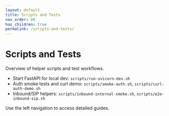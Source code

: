 ```yaml
---
layout: default
title: Scripts and Tests
nav_order: 80
has_children: true
permalink: /scripts-and-tests/
---
```


# Scripts and Tests

Overview of helper scripts and test workflows.

- Start FastAPI for local dev: `scripts/run-uvicorn-dev.sh`
- Auth smoke tests and curl demo: `scripts/smoke-auth.sh`, `scripts/curl-auth-demo.sh`
- Inbound/SIP helpers: `scripts/inbound-internal-smoke.sh`, `scripts/e2e-inbound-sip.sh`

Use the left navigation to access detailed guides.



